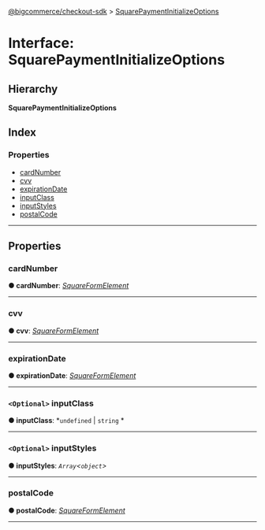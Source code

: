 [@bigcommerce/checkout-sdk](../README.md) > [SquarePaymentInitializeOptions](../interfaces/squarepaymentinitializeoptions.md)

# Interface: SquarePaymentInitializeOptions

## Hierarchy

**SquarePaymentInitializeOptions**

## Index

### Properties

* [cardNumber](squarepaymentinitializeoptions.md#cardnumber)
* [cvv](squarepaymentinitializeoptions.md#cvv)
* [expirationDate](squarepaymentinitializeoptions.md#expirationdate)
* [inputClass](squarepaymentinitializeoptions.md#inputclass)
* [inputStyles](squarepaymentinitializeoptions.md#inputstyles)
* [postalCode](squarepaymentinitializeoptions.md#postalcode)

---

## Properties

<a id="cardnumber"></a>

###  cardNumber

**● cardNumber**: *[SquareFormElement](squareformelement.md)*

___
<a id="cvv"></a>

###  cvv

**● cvv**: *[SquareFormElement](squareformelement.md)*

___
<a id="expirationdate"></a>

###  expirationDate

**● expirationDate**: *[SquareFormElement](squareformelement.md)*

___
<a id="inputclass"></a>

### `<Optional>` inputClass

**● inputClass**: *`undefined` |
`string`
*

___
<a id="inputstyles"></a>

### `<Optional>` inputStyles

**● inputStyles**: *`Array`<`object`>*

___
<a id="postalcode"></a>

###  postalCode

**● postalCode**: *[SquareFormElement](squareformelement.md)*

___

